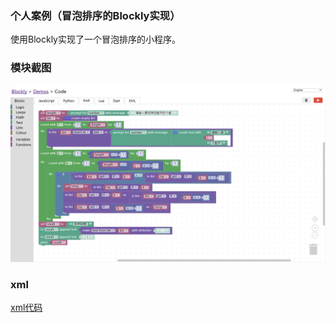 ### 个人案例（冒泡排序的Blockly实现）

使用Blockly实现了一个冒泡排序的小程序。

### 模块截图

![](/assets/BubbleSort(Blockly).png)

### xml

[xml代码](https://raw.githubusercontent.com/hopeful0/LZURobot1/master/Blockly%20Programs/)